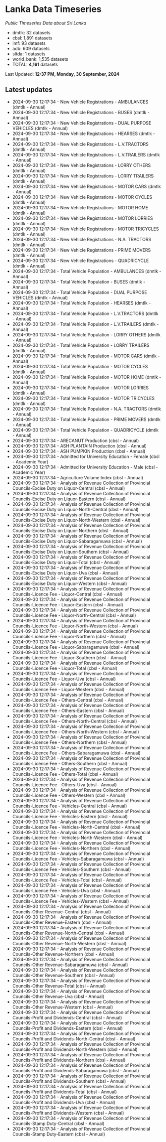 # Lanka Data Timeseries
*Public Timeseries Data about Sri Lanka*

* dmtlk: 32 datasets
* cbsl: 1,891 datasets
* imf: 93 datasets
* adb: 609 datasets
* sltda: 1 datasets
* world_bank: 1,535 datasets
* TOTAL: **4,161** datasets

Last Updated: **12:37 PM, Monday, 30 September, 2024**

## Latest updates

* 2024-09-30 12:17:34 - New Vehicle Registrations - AMBULANCES (dmtlk - Annual)
* 2024-09-30 12:17:34 - New Vehicle Registrations - BUSES (dmtlk - Annual)
* 2024-09-30 12:17:34 - New Vehicle Registrations - DUAL PURPOSE VEHICLES (dmtlk - Annual)
* 2024-09-30 12:17:34 - New Vehicle Registrations - HEARSES (dmtlk - Annual)
* 2024-09-30 12:17:34 - New Vehicle Registrations - L.V.TRACTORS (dmtlk - Annual)
* 2024-09-30 12:17:34 - New Vehicle Registrations - L.V.TRAILERS (dmtlk - Annual)
* 2024-09-30 12:17:34 - New Vehicle Registrations - LORRY OTHERS (dmtlk - Annual)
* 2024-09-30 12:17:34 - New Vehicle Registrations - LORRY TRAILERS (dmtlk - Annual)
* 2024-09-30 12:17:34 - New Vehicle Registrations - MOTOR CARS (dmtlk - Annual)
* 2024-09-30 12:17:34 - New Vehicle Registrations - MOTOR CYCLES (dmtlk - Annual)
* 2024-09-30 12:17:34 - New Vehicle Registrations - MOTOR HOME (dmtlk - Annual)
* 2024-09-30 12:17:34 - New Vehicle Registrations - MOTOR LORRIES (dmtlk - Annual)
* 2024-09-30 12:17:34 - New Vehicle Registrations - MOTOR TRICYCLES (dmtlk - Annual)
* 2024-09-30 12:17:34 - New Vehicle Registrations - N.A. TRACTORS (dmtlk - Annual)
* 2024-09-30 12:17:34 - New Vehicle Registrations - PRIME MOVERS (dmtlk - Annual)
* 2024-09-30 12:17:34 - New Vehicle Registrations - QUADRICYCLE (dmtlk - Annual)
* 2024-09-30 12:17:34 - Total Vehicle Population - AMBULANCES (dmtlk - Annual)
* 2024-09-30 12:17:34 - Total Vehicle Population - BUSES (dmtlk - Annual)
* 2024-09-30 12:17:34 - Total Vehicle Population - DUAL PURPOSE VEHICLES (dmtlk - Annual)
* 2024-09-30 12:17:34 - Total Vehicle Population - HEARSES (dmtlk - Annual)
* 2024-09-30 12:17:34 - Total Vehicle Population - L.V.TRACTORS (dmtlk - Annual)
* 2024-09-30 12:17:34 - Total Vehicle Population - L.V.TRAILERS (dmtlk - Annual)
* 2024-09-30 12:17:34 - Total Vehicle Population - LORRY OTHERS (dmtlk - Annual)
* 2024-09-30 12:17:34 - Total Vehicle Population - LORRY TRAILERS (dmtlk - Annual)
* 2024-09-30 12:17:34 - Total Vehicle Population - MOTOR CARS (dmtlk - Annual)
* 2024-09-30 12:17:34 - Total Vehicle Population - MOTOR CYCLES (dmtlk - Annual)
* 2024-09-30 12:17:34 - Total Vehicle Population - MOTOR HOME (dmtlk - Annual)
* 2024-09-30 12:17:34 - Total Vehicle Population - MOTOR LORRIES (dmtlk - Annual)
* 2024-09-30 12:17:34 - Total Vehicle Population - MOTOR TRICYCLES (dmtlk - Annual)
* 2024-09-30 12:17:34 - Total Vehicle Population - N.A. TRACTORS (dmtlk - Annual)
* 2024-09-30 12:17:34 - Total Vehicle Population - PRIME MOVERS (dmtlk - Annual)
* 2024-09-30 12:17:34 - Total Vehicle Population - QUADRICYCLE (dmtlk - Annual)
* 2024-09-30 12:17:34 - ARECANUT Production (cbsl - Annual)
* 2024-09-30 12:17:34 - ASH PLANTAIN Production (cbsl - Annual)
* 2024-09-30 12:17:34 - ASH PUMPKIN Production (cbsl - Annual)
* 2024-09-30 12:17:34 - Admitted for University Education - Female (cbsl - Academic Year)
* 2024-09-30 12:17:34 - Admitted for University Education - Male (cbsl - Academic Year)
* 2024-09-30 12:17:34 - Agriculture Volume Index (cbsl - Annual)
* 2024-09-30 12:17:34 - Analysis of Revenue Collection of Provincial Councils-Excise Duty on Liquor-Central (cbsl - Annual)
* 2024-09-30 12:17:34 - Analysis of Revenue Collection of Provincial Councils-Excise Duty on Liquor-Eastern (cbsl - Annual)
* 2024-09-30 12:17:34 - Analysis of Revenue Collection of Provincial Councils-Excise Duty on Liquor-North-Central (cbsl - Annual)
* 2024-09-30 12:17:34 - Analysis of Revenue Collection of Provincial Councils-Excise Duty on Liquor-North-Western (cbsl - Annual)
* 2024-09-30 12:17:34 - Analysis of Revenue Collection of Provincial Councils-Excise Duty on Liquor-Northern (cbsl - Annual)
* 2024-09-30 12:17:34 - Analysis of Revenue Collection of Provincial Councils-Excise Duty on Liquor-Sabaragamuwa (cbsl - Annual)
* 2024-09-30 12:17:34 - Analysis of Revenue Collection of Provincial Councils-Excise Duty on Liquor-Southern (cbsl - Annual)
* 2024-09-30 12:17:34 - Analysis of Revenue Collection of Provincial Councils-Excise Duty on Liquor-Total (cbsl - Annual)
* 2024-09-30 12:17:34 - Analysis of Revenue Collection of Provincial Councils-Excise Duty on Liquor-Uva (cbsl - Annual)
* 2024-09-30 12:17:34 - Analysis of Revenue Collection of Provincial Councils-Excise Duty on Liquor-Western (cbsl - Annual)
* 2024-09-30 12:17:34 - Analysis of Revenue Collection of Provincial Councils-Licence Fee - Liquor-Central (cbsl - Annual)
* 2024-09-30 12:17:34 - Analysis of Revenue Collection of Provincial Councils-Licence Fee - Liquor-Eastern (cbsl - Annual)
* 2024-09-30 12:17:34 - Analysis of Revenue Collection of Provincial Councils-Licence Fee - Liquor-North-Central (cbsl - Annual)
* 2024-09-30 12:17:34 - Analysis of Revenue Collection of Provincial Councils-Licence Fee - Liquor-North-Western (cbsl - Annual)
* 2024-09-30 12:17:34 - Analysis of Revenue Collection of Provincial Councils-Licence Fee - Liquor-Northern (cbsl - Annual)
* 2024-09-30 12:17:34 - Analysis of Revenue Collection of Provincial Councils-Licence Fee - Liquor-Sabaragamuwa (cbsl - Annual)
* 2024-09-30 12:17:34 - Analysis of Revenue Collection of Provincial Councils-Licence Fee - Liquor-Southern (cbsl - Annual)
* 2024-09-30 12:17:34 - Analysis of Revenue Collection of Provincial Councils-Licence Fee - Liquor-Total (cbsl - Annual)
* 2024-09-30 12:17:34 - Analysis of Revenue Collection of Provincial Councils-Licence Fee - Liquor-Uva (cbsl - Annual)
* 2024-09-30 12:17:34 - Analysis of Revenue Collection of Provincial Councils-Licence Fee - Liquor-Western (cbsl - Annual)
* 2024-09-30 12:17:34 - Analysis of Revenue Collection of Provincial Councils-Licence Fee - Others-Central (cbsl - Annual)
* 2024-09-30 12:17:34 - Analysis of Revenue Collection of Provincial Councils-Licence Fee - Others-Eastern (cbsl - Annual)
* 2024-09-30 12:17:34 - Analysis of Revenue Collection of Provincial Councils-Licence Fee - Others-North-Central (cbsl - Annual)
* 2024-09-30 12:17:34 - Analysis of Revenue Collection of Provincial Councils-Licence Fee - Others-North-Western (cbsl - Annual)
* 2024-09-30 12:17:34 - Analysis of Revenue Collection of Provincial Councils-Licence Fee - Others-Northern (cbsl - Annual)
* 2024-09-30 12:17:34 - Analysis of Revenue Collection of Provincial Councils-Licence Fee - Others-Sabaragamuwa (cbsl - Annual)
* 2024-09-30 12:17:34 - Analysis of Revenue Collection of Provincial Councils-Licence Fee - Others-Southern (cbsl - Annual)
* 2024-09-30 12:17:34 - Analysis of Revenue Collection of Provincial Councils-Licence Fee - Others-Total (cbsl - Annual)
* 2024-09-30 12:17:34 - Analysis of Revenue Collection of Provincial Councils-Licence Fee - Others-Uva (cbsl - Annual)
* 2024-09-30 12:17:34 - Analysis of Revenue Collection of Provincial Councils-Licence Fee - Others-Western (cbsl - Annual)
* 2024-09-30 12:17:34 - Analysis of Revenue Collection of Provincial Councils-Licence Fee - Vehicles-Central (cbsl - Annual)
* 2024-09-30 12:17:34 - Analysis of Revenue Collection of Provincial Councils-Licence Fee - Vehicles-Eastern (cbsl - Annual)
* 2024-09-30 12:17:34 - Analysis of Revenue Collection of Provincial Councils-Licence Fee - Vehicles-North-Central (cbsl - Annual)
* 2024-09-30 12:17:34 - Analysis of Revenue Collection of Provincial Councils-Licence Fee - Vehicles-North-Western (cbsl - Annual)
* 2024-09-30 12:17:34 - Analysis of Revenue Collection of Provincial Councils-Licence Fee - Vehicles-Northern (cbsl - Annual)
* 2024-09-30 12:17:34 - Analysis of Revenue Collection of Provincial Councils-Licence Fee - Vehicles-Sabaragamuwa (cbsl - Annual)
* 2024-09-30 12:17:34 - Analysis of Revenue Collection of Provincial Councils-Licence Fee - Vehicles-Southern (cbsl - Annual)
* 2024-09-30 12:17:34 - Analysis of Revenue Collection of Provincial Councils-Licence Fee - Vehicles-Total (cbsl - Annual)
* 2024-09-30 12:17:34 - Analysis of Revenue Collection of Provincial Councils-Licence Fee - Vehicles-Uva (cbsl - Annual)
* 2024-09-30 12:17:34 - Analysis of Revenue Collection of Provincial Councils-Licence Fee - Vehicles-Western (cbsl - Annual)
* 2024-09-30 12:17:34 - Analysis of Revenue Collection of Provincial Councils-Other Revenue-Central (cbsl - Annual)
* 2024-09-30 12:17:34 - Analysis of Revenue Collection of Provincial Councils-Other Revenue-Eastern (cbsl - Annual)
* 2024-09-30 12:17:34 - Analysis of Revenue Collection of Provincial Councils-Other Revenue-North-Central (cbsl - Annual)
* 2024-09-30 12:17:34 - Analysis of Revenue Collection of Provincial Councils-Other Revenue-North-Western (cbsl - Annual)
* 2024-09-30 12:17:34 - Analysis of Revenue Collection of Provincial Councils-Other Revenue-Northern (cbsl - Annual)
* 2024-09-30 12:17:34 - Analysis of Revenue Collection of Provincial Councils-Other Revenue-Sabaragamuwa (cbsl - Annual)
* 2024-09-30 12:17:34 - Analysis of Revenue Collection of Provincial Councils-Other Revenue-Southern (cbsl - Annual)
* 2024-09-30 12:17:34 - Analysis of Revenue Collection of Provincial Councils-Other Revenue-Total (cbsl - Annual)
* 2024-09-30 12:17:34 - Analysis of Revenue Collection of Provincial Councils-Other Revenue-Uva (cbsl - Annual)
* 2024-09-30 12:17:34 - Analysis of Revenue Collection of Provincial Councils-Other Revenue-Western (cbsl - Annual)
* 2024-09-30 12:17:34 - Analysis of Revenue Collection of Provincial Councils-Profit and Dividends-Central (cbsl - Annual)
* 2024-09-30 12:17:34 - Analysis of Revenue Collection of Provincial Councils-Profit and Dividends-Eastern (cbsl - Annual)
* 2024-09-30 12:17:34 - Analysis of Revenue Collection of Provincial Councils-Profit and Dividends-North-Central (cbsl - Annual)
* 2024-09-30 12:17:34 - Analysis of Revenue Collection of Provincial Councils-Profit and Dividends-North-Western (cbsl - Annual)
* 2024-09-30 12:17:34 - Analysis of Revenue Collection of Provincial Councils-Profit and Dividends-Northern (cbsl - Annual)
* 2024-09-30 12:17:34 - Analysis of Revenue Collection of Provincial Councils-Profit and Dividends-Sabaragamuwa (cbsl - Annual)
* 2024-09-30 12:17:34 - Analysis of Revenue Collection of Provincial Councils-Profit and Dividends-Southern (cbsl - Annual)
* 2024-09-30 12:17:34 - Analysis of Revenue Collection of Provincial Councils-Profit and Dividends-Total (cbsl - Annual)
* 2024-09-30 12:17:34 - Analysis of Revenue Collection of Provincial Councils-Profit and Dividends-Uva (cbsl - Annual)
* 2024-09-30 12:17:34 - Analysis of Revenue Collection of Provincial Councils-Profit and Dividends-Western (cbsl - Annual)
* 2024-09-30 12:17:34 - Analysis of Revenue Collection of Provincial Councils-Stamp Duty-Central (cbsl - Annual)
* 2024-09-30 12:17:34 - Analysis of Revenue Collection of Provincial Councils-Stamp Duty-Eastern (cbsl - Annual)